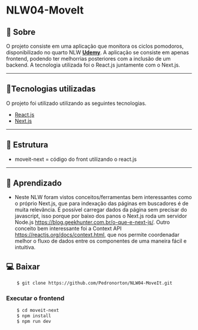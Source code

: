 # NLW04-MoveIt

## 📄 Sobre

O projeto consiste em uma aplicação que monitora os ciclos pomodoros, disponibilizado no quarto NLW  [**Udemy**](https://nextlevelweek.com/episodios/react/1/edicao/4?utm_source=convertkit&utm_medium=email&utm_campaign=NLW4+Aulas+dispon%C3%ADveis&utm_term=Leads+cadastrados&utm_content=Aula+01+Elixir). A aplicação se consiste em apenas frontend, podendo ter melhorrias posteriores com a inclusão de um backend. A tecnologia utilizada foi o React.js juntamente com o Next.js. 

---

## 🚀Tecnologias utilizadas 
O projeto foi utilizado utilizando as seguintes tecnologias.

- [React.js](https://reactjs.org/)
- [Next.js](https://nextjs.org/)

---

## 📂 Estrutura
- moveit-next = código do front utilizando o react.js

--- 

## :mag_right: Aprendizado
- Neste NLW foram vistos conceitos/ferramentas bem interessantes como o próprio Next.js, que para indexação das páginas em buscadores é de muita relevância. É possível carregar dados da página sem precisar do javascript, isso porque por baixo dos panos o Next.js roda um servidor Node.js https://blog.geekhunter.com.br/o-que-e-next-js/. Outro conceito bem interessante foi a Context API https://reactjs.org/docs/context.html, que nos permite coordenadar melhor o fluxo de dados entre os componentes de uma maneira fácil e intuitiva.

## 💻 Baixar

```bash
    $ git clone https://github.com/Pedronorton/NLW04-MoveIt.git
```
### Executar o frontend
```bash
    $ cd moveit-next
    $ npm install
    $ npm run dev
```



